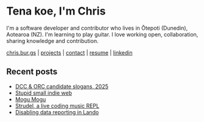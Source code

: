 # Tena koe, I'm Chris

I'm a software developer and contributor who lives in Ōtepoti (Dunedin), Aotearoa (NZ). I'm learning to play guitar. I love working open, collaboration, sharing knowledge and contribution.

[chris.bur.gs](https://chris.bur.gs) | [projects](https://chris.bur.gs/projects/) | [contact](https://chris.bur.gs/contact/) | [resume](https://chris.bur.gs/resume) | [linkedin](https://linkedin.com/in/stephenajulu)

## Recent posts

<!-- BLOG-POST-LIST:START -->
- [DCC &amp; ORC candidate slogans, 2025](https://chris.bur.gs/dcc-orc-candidate-slogans/)
- [Stupid small indie web](https://chris.bur.gs/stupid-smallweb/)
- [Mogu Mogu](https://chris.bur.gs/mogu-mogu/)
- [Strudel, a live coding music REPL](https://chris.bur.gs/strudel/)
- [Disabling data reporting in Lando](https://chris.bur.gs/lando-disable-data-reporting/)
<!-- BLOG-POST-LIST:END -->
